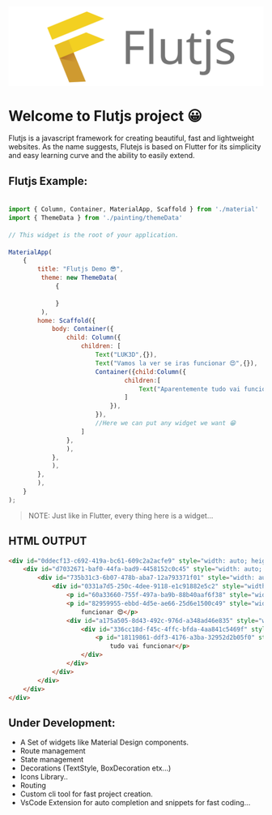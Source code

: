![Flutjs Logo](./Logo.svg)

# Welcome to Flutjs project 😀


Flutjs is a javascript framework for creating beautiful, fast and lightweight websites.
As the name suggests, Flutejs is based on Flutter for its simplicity and easy learning curve and the ability to easily extend.


## Flutjs Example:

```js

import { Column, Container, MaterialApp, Scaffold } from './material'
import { ThemeData } from './painting/themeData'

// This widget is the root of your application.

MaterialApp(
    {
        title: "Flutjs Demo 😎",
         theme: new ThemeData(
             {
          
             }
         ),
        home: Scaffold({
            body: Container({
                child: Column({
                    children: [
                        Text("LUK3D",{}),
                        Text("Vamos la ver se iras funcionar 😍",{}),
                        Container({child:Column({
                                children:[
                                    Text("Aparentemente tudo vai funcionar")
                                ]
                            }),
                        }),
                        //Here we can put any widget we want 😁
                    ]
                },
                ),
            },
            ),
        },
        ),
    }
);


```

> NOTE: Just like in Flutter, every thing here is a widget...


## HTML OUTPUT 

```html
<div id="0ddecf13-c692-419a-bc61-609c2a2acfe9" style="width: auto; height: auto;">
    <div id="d7032671-baf0-44fa-bad9-4458152c0c45" style="width: auto; height: auto;">
        <div id="735b31c3-6b07-478b-aba7-12a793371f01" style="width: auto; height: auto;">
            <div id="0331a7d5-250c-4dee-9118-e1c91882e5c2" style="width: auto; height: auto;">
                <p id="60a33660-755f-497a-ba9b-88b40aaf6f38" style="width: auto; height: auto;">LUK3D</p>
                <p id="82959955-ebbd-4d5e-ae66-25d6e1500c49" style="width: auto; height: auto;">Vamos la ver se iras
                    funcionar 😍</p>
                <div id="a175a505-8d43-492c-976d-a348ad46e835" style="width: auto; height: auto;">
                    <div id="336cc18d-f45c-4ffc-bfda-4aa841c5469f" style="width: auto; height: auto;">
                        <p id="18119861-ddf3-4176-a3ba-32952d2b05f0" style="width: auto; height: auto;">Aparentemente
                            tudo vai funcionar</p>
                    </div>
                </div>
            </div>
        </div>
    </div>
</div>

```



## Under Development: 

* A Set of widgets like Material Design components.
* Route management
* State management
* Decorations (TextStyle, BoxDecoration etx...)
* Icons Library..
* Routing
* Custom cli tool for fast project creation.
* VsCode Extension for auto completion and snippets for fast coding...




<!-- 

const jsdom = require("jsdom");
const { JSDOM } = jsdom;
global.document = new JSDOM(`<body><body>`).window.document; 


-->
